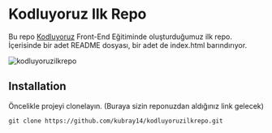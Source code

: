 # Kodluyoruz Ilk Repo
Bu repo [Kodluyoruz](https://www.kodluyoruz.org) Front-End Eğitiminde oluşturduğumuz ilk repo. İçerisinde bir adet README dosyası, bir adet de index.html barındırıyor.

![kodluyoruzilkrepo](https://user-images.githubusercontent.com/101721434/159128144-5e0cbb3a-4aaf-4ca4-bf04-49d7f4d86121.png)

## Installation

Öncelikle projeyi clonelayın. (Buraya sizin reponuzdan aldığınız link gelecek)
 
  ```
  git clone https://github.com/kubray14/kodluyoruzilkrepo.git
  ```
